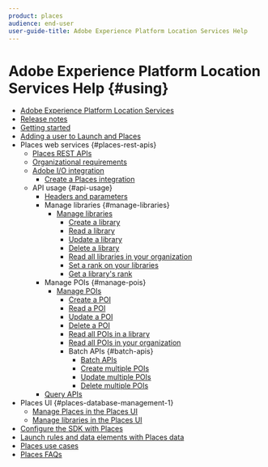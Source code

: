 ```yaml
---
product: places
audience: end-user
user-guide-title: Adobe Experience Platform Location Services Help
---
```


# Adobe Experience Platform Location Services Help {#using}

+ [Adobe Experience Platform Location Services](home.md)
+ [Release notes](release-notes.md)
+ [Getting started](getting-started.md)
+ [Adding a user to Launch and Places](adding-a-user-to-launch-places.md)
+ Places web services {#places-rest-apis}
  + [Places REST APIs](places-rest-apis/places-rest-apis.md)
  + [Organizational requirements](places-rest-apis/organizational-requirements.md)
  + [Adobe I/O integration](places-rest-apis/adobe-i-o-integration/adobe-i-o-integration.md)
    + [Create a Places integration](places-rest-apis/adobe-i-o-integration/create-a-places-integration.md)
  + API usage {#api-usage}
    + [Headers and parameters](places-rest-apis/api-usage/headers-and-parameters.md)
    + Manage libraries {#manage-libraries}
      + [Manage libraries](places-rest-apis/api-usage/manage-libraries/manage-libraries.md)
        + [Create a library](places-rest-apis/api-usage/manage-libraries/create-a-library.md)
        + [Read a library](places-rest-apis/api-usage/manage-libraries/read-a-library.md)
        + [Update a library](places-rest-apis/api-usage/manage-libraries/update-a-library.md)
        + [Delete a library](places-rest-apis/api-usage/manage-libraries/delete-a-library.md)
        + [Read all libraries in your organization](places-rest-apis/api-usage/manage-libraries/read-all-libraries-in-your-organization.md)
        + [Set a rank on your libraries](places-rest-apis/api-usage/manage-libraries/set-a-ran-on-your-libraries.md)
        + [Get a library's rank](places-rest-apis/api-usage/manage-libraries/get-a-librarys-rank.md)
    + Manage POIs {#manage-pois}
      + [Manage POIs](places-rest-apis/api-usage/manage-pois/manage-pois.md)
        + [Create a POI](places-rest-apis/api-usage/manage-pois/create-a-poi.md)
        + [Read a POI](places-rest-apis/api-usage/manage-pois/read-a-poi.md)
        + [Update a POI](places-rest-apis/api-usage/manage-pois/update-a-poi.md)
        + [Delete a POI](places-rest-apis/api-usage/manage-pois/delete-a-poi.md)
        + [Read all POIs in a library](places-rest-apis/api-usage/manage-pois/read-all-pois-in-a-library.md)
        + [Read all POIs in your organization](places-rest-apis/api-usage/manage-pois/read-all-pois-in-your-organization.md)
        + Batch APIs {#batch-apis}
          + [Batch APIs](places-rest-apis/api-usage/manage-pois/batch-apis.md)
          + [Create multiple POIs](places-rest-apis/api-usage/manage-pois/create-multiple-pois.md)
          + [Update multiple POIs](places-rest-apis/api-usage/manage-pois/update-multiple-pois.md)
          + [Delete multiple POIs](places-rest-apis/api-usage/manage-pois/delete-multiple-pois.md)
    + [Query APIs](places-rest-apis/api-usage/query-apis.md)
+ Places UI {#places-database-management-1}
  + [Manage Places in the Places UI](places-database-management-1/managing-pois-in-the-places-ui.md)
  + [Manage libraries in the Places UI](places-database-management-1/manage-libraries.md)
+ [Configure the SDK with Places](configure-places-in-the-sdk.md)
+ [Launch rules and data elements with Places data](rules-data-elements-places-data.md)
+ [Places use cases](places-use-cases.md)
+ [Places FAQs](places-faqs.md)